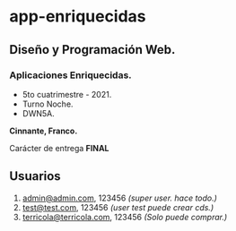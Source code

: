 # app-enriquecidas

## Diseño y Programación Web.

### Aplicaciones Enriquecidas.
- 5to cuatrimestre - 2021. 
- Turno Noche.
- DWN5A.

**Cinnante, Franco.**

Carácter de entrega **FINAL**

## Usuarios 
1. admin@admin.com, 123456 *(super user. hace todo.)*
2. test@test.com, 123456 *(user test puede crear cds.)*
3. terricola@terricola.com, 123456 *(Solo puede comprar.)*
